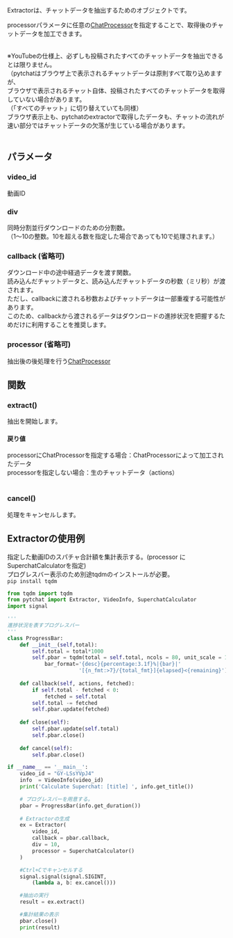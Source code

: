Extractorは、チャットデータを抽出するためのオブジェクトです。<br>

processorパラメータに任意の[ChatProcessor](https://github.com/taizan-hokuto/pytchat/wiki/ChatProcessor)を指定することで、取得後のチャットデータを加工できます。<br><br>



※YouTubeの仕様上、必ずしも投稿されたすべてのチャットデータを抽出できるとは限りません。<br>（pytchatはブラウザ上で表示されるチャットデータは原則すべて取り込めますが、<br>ブラウザで表示されるチャット自体、投稿されたすべてのチャットデータを取得していない場合があります。<br>（「すべてのチャット」に切り替えていても同様）<br>ブラウザ表示上も、pytchatのextractorで取得したデータも、チャットの流れが速い部分ではチャットデータの欠落が生じている場合があります。<br>
<br>


## パラメータ
### video_id
動画ID

### div
同時分割並行ダウンロードのための分割数。<br>
（1～10の整数。10を超える数を指定した場合であっても10で処理されます。）

### callback (省略可)
ダウンロード中の途中経過データを渡す関数。<br>
読み込んだチャットデータと、読み込んだチャットデータの秒数（ミリ秒）が渡されます。<br>
ただし、callbackに渡される秒数およびチャットデータは一部重複する可能性があります。<br>
このため、callbackから渡されるデータはダウンロードの進捗状況を把握するためだけに利用することを推奨します。<br>


### processor (省略可)
抽出後の後処理を行う[ChatProcessor](https://github.com/taizan-hokuto/pytchat/wiki/ChatProcessor)<br>


## 関数
### extract()
抽出を開始します。
<br>
#### 戻り値
processorにChatProcessorを指定する場合：ChatProcessorによって加工されたデータ<br>
processorを指定しない場合：生のチャットデータ（actions）<br>
<br>

### cancel()
処理をキャンセルします。


## Extractorの使用例
指定した動画IDのスパチャ合計額を集計表示する。(processor に SuperchatCalculatorを指定)<br>
プログレスバー表示のため別途tqdmのインストールが必要。<br>
`pip install tqdm`

```python
from tqdm import tqdm
from pytchat import Extractor, VideoInfo, SuperchatCalculator
import signal

'''
進捗状況を表すプログレスバー
'''
class ProgressBar:
    def __init__(self,total):
        self.total = total*1000
        self.pbar = tqdm(total = self.total, ncols = 80, unit_scale = 1,
            bar_format='{desc}{percentage:3.1f}%|{bar}|'
                       '[{n_fmt:>7}/{total_fmt}]{elapsed}<{remaining}')
        
    def callback(self, actions, fetched):
        if self.total - fetched < 0:
            fetched = self.total
        self.total -= fetched
        self.pbar.update(fetched)
    
    def close(self):
        self.pbar.update(self.total)
        self.pbar.close()
    
    def cancel(self):
        self.pbar.close()

if __name__ == '__main__':
    video_id = "GY-LSsYVpJ4"
    info  = VideoInfo(video_id)
    print('Calculate Superchat: [title] ', info.get_title())    

    # プログレスバーを用意する。
    pbar = ProgressBar(info.get_duration())
 
    # Extractorの生成
    ex = Extractor(
        video_id,
        callback = pbar.callback,
        div = 10,
        processor = SuperchatCalculator()
    )

    #Ctrl+Cでキャンセルする
    signal.signal(signal.SIGINT,  
        (lambda a, b: ex.cancel()))

    #抽出の実行
    result = ex.extract()

    #集計結果の表示
    pbar.close()
    print(result)
```